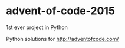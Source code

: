 # advent-of-code-2015

1st ever project in Python

Python solutions for http://adventofcode.com/

 
